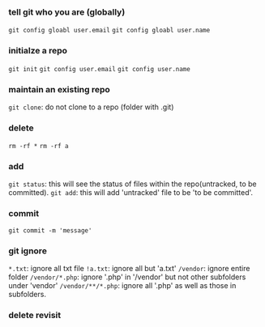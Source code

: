 ### tell git who you are (globally)
`git config gloabl user.email`
`git config gloabl user.name`

### initialze a repo
`git init`
`git config user.email`
`git config user.name`

### maintain an existing repo
`git clone`: do not clone to a repo (folder with .git)

### delete
`rm -rf *`
`rm -rf a`

### add
`git status`: this will see the status of files within the repo(untracked, to be committed).
`git add`: this will add 'untracked' file to be 'to be committed'.

### commit
`git commit -m 'message'`

### git ignore
`*.txt`: ignore all txt file
`!a.txt`: ignore all but 'a.txt'
`/vendor`: ignore entire folder 
`/vendor/*.php`: ignore '.php' in '/vendor' but not other subfolders under 'vendor'
`/vendor/**/*.php`: ignore all '.php' as well as those in subfolders.

### delete revisit
